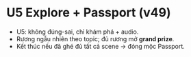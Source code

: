 
# U5 Explore + Passport (v49)
- U5: không đúng-sai, chỉ khám phá + audio.
- Rương ngẫu nhiên theo topic; đủ rương mở **grand prize**.
- Kết thúc nếu đã ghé đủ tất cả scene → đóng mộc Passport.
